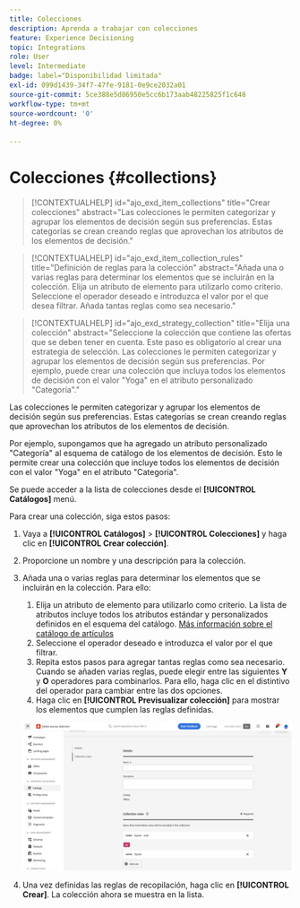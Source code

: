 ```yaml
---
title: Colecciones
description: Aprenda a trabajar con colecciones
feature: Experience Decisioning
topic: Integrations
role: User
level: Intermediate
badge: label="Disponibilidad limitada"
exl-id: 099d1439-34f7-47fe-9181-0e9ce2032a01
source-git-commit: 5ce388e5d86950e5cc6b173aab48225825f1c648
workflow-type: tm+mt
source-wordcount: '0'
ht-degree: 0%

---
```


# Colecciones {#collections}

>[!CONTEXTUALHELP]
>id="ajo_exd_item_collections"
>title="Crear colecciones"
>abstract="Las colecciones le permiten categorizar y agrupar los elementos de decisión según sus preferencias. Estas categorías se crean creando reglas que aprovechan los atributos de los elementos de decisión."

>[!CONTEXTUALHELP]
>id="ajo_exd_item_collection_rules"
>title="Definición de reglas para la colección"
>abstract="Añada una o varias reglas para determinar los elementos que se incluirán en la colección. Elija un atributo de elemento para utilizarlo como criterio. Seleccione el operador deseado e introduzca el valor por el que desea filtrar. Añada tantas reglas como sea necesario."

>[!CONTEXTUALHELP]
>id="ajo_exd_strategy_collection"
>title="Elija una colección"
>abstract="Seleccione la colección que contiene las ofertas que se deben tener en cuenta. Este paso es obligatorio al crear una estrategia de selección. Las colecciones le permiten categorizar y agrupar los elementos de decisión según sus preferencias. Por ejemplo, puede crear una colección que incluya todos los elementos de decisión con el valor &quot;Yoga&quot; en el atributo personalizado &quot;Categoría&quot;."

Las colecciones le permiten categorizar y agrupar los elementos de decisión según sus preferencias. Estas categorías se crean creando reglas que aprovechan los atributos de los elementos de decisión.

Por ejemplo, supongamos que ha agregado un atributo personalizado &quot;Categoría&quot; al esquema de catálogo de los elementos de decisión. Esto le permite crear una colección que incluye todos los elementos de decisión con el valor &quot;Yoga&quot; en el atributo &quot;Categoría&quot;.

Se puede acceder a la lista de colecciones desde el **[!UICONTROL Catálogos]** menú.

Para crear una colección, siga estos pasos:

1. Vaya a **[!UICONTROL Catálogos]** > **[!UICONTROL Colecciones]** y haga clic en **[!UICONTROL Crear colección]**.
1. Proporcione un nombre y una descripción para la colección.
1. Añada una o varias reglas para determinar los elementos que se incluirán en la colección. Para ello:

   1. Elija un atributo de elemento para utilizarlo como criterio. La lista de atributos incluye todos los atributos estándar y personalizados definidos en el esquema del catálogo. [Más información sobre el catálogo de artículos](catalogs.md)
   1. Seleccione el operador deseado e introduzca el valor por el que filtrar.
   1. Repita estos pasos para agregar tantas reglas como sea necesario. Cuando se añaden varias reglas, puede elegir entre las siguientes **Y** y **O** operadores para combinarlos. Para ello, haga clic en el distintivo del operador para cambiar entre las dos opciones.
   1. Haga clic en **[!UICONTROL Previsualizar colección]** para mostrar los elementos que cumplen las reglas definidas.

   ![](assets/collection-create.png)

1. Una vez definidas las reglas de recopilación, haga clic en **[!UICONTROL Crear]**. La colección ahora se muestra en la lista.

